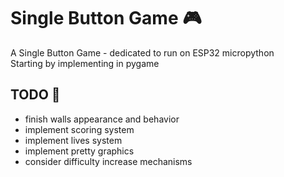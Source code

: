 # Single Button Game 🎮

A Single Button Game - dedicated to run on ESP32 micropython  
Starting by implementing in pygame  

## TODO 📃

- finish walls appearance and behavior
- implement scoring system
- implement lives system
- implement pretty graphics
- consider difficulty increase mechanisms
